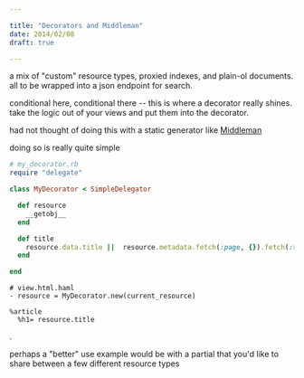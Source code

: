 ```yaml
---

title: "Decorators and Middleman"
date: 2014/02/08
draft: true

---
```


a mix of "custom" resource types, proxied indexes, and plain-ol documents. all to be wrapped into a json endpoint for search.

conditional here, conditional there -- this is where a decorator really shines. take the logic out of your views and put them into the decorator.

had not thought of doing this with a static generator like [Middleman](http://middlemanapp.com)

doing so is really quite simple

```ruby
# my_decorator.rb
require "delegate"

class MyDecorator < SimpleDelegator

  def resource
    __getobj__
  end

  def title
    resource.data.title ||  resource.metadata.fetch(:page, {}).fetch(:title, "")
  end

end
```

```haml
# view.html.haml
- resource = MyDecorator.new(current_resource)

%article
  %h1= resource.title
```
.

perhaps a "better" use example would be with a partial that you'd like to share between a few different resource types

```ruby
```